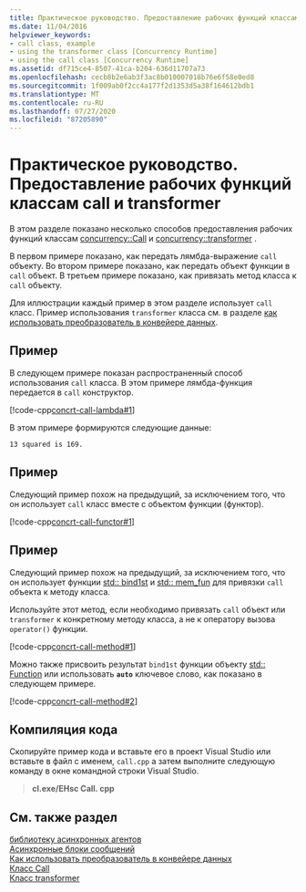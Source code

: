 ```yaml
---
title: Практическое руководство. Предоставление рабочих функций классам call и transformer
ms.date: 11/04/2016
helpviewer_keywords:
- call class, example
- using the transformer class [Concurrency Runtime]
- using the call class [Concurrency Runtime]
ms.assetid: df715ce4-8507-41ca-b204-636d11707a73
ms.openlocfilehash: cecb8b2e6ab3f3ac8b010007018b76e6f58e0ed8
ms.sourcegitcommit: 1f009ab0f2cc4a177f2d1353d5a38f164612bdb1
ms.translationtype: MT
ms.contentlocale: ru-RU
ms.lasthandoff: 07/27/2020
ms.locfileid: "87205890"
---
```

# <a name="how-to-provide-work-functions-to-the-call-and-transformer-classes"></a>Практическое руководство. Предоставление рабочих функций классам call и transformer

В этом разделе показано несколько способов предоставления рабочих функций классам [concurrency::Call](../../parallel/concrt/reference/call-class.md) и [concurrency::transformer](../../parallel/concrt/reference/transformer-class.md) .

В первом примере показано, как передать лямбда-выражение `call` объекту. Во втором примере показано, как передать объект функции в `call` объект. В третьем примере показано, как привязать метод класса к `call` объекту.

Для иллюстрации каждый пример в этом разделе использует `call` класс. Пример использования `transformer` класса см. в разделе [как использовать преобразователь в конвейере данных](../../parallel/concrt/how-to-use-transformer-in-a-data-pipeline.md).

## <a name="example"></a>Пример

В следующем примере показан распространенный способ использования `call` класса. В этом примере лямбда-функция передается в `call` конструктор.

[!code-cpp[concrt-call-lambda#1](../../parallel/concrt/codesnippet/cpp/how-to-provide-work-functions-to-the-call-and-transformer-classes_1.cpp)]

В этом примере формируются следующие данные:

```Output
13 squared is 169.
```

## <a name="example"></a>Пример

Следующий пример похож на предыдущий, за исключением того, что он использует `call` класс вместе с объектом функции (функтор).

[!code-cpp[concrt-call-functor#1](../../parallel/concrt/codesnippet/cpp/how-to-provide-work-functions-to-the-call-and-transformer-classes_2.cpp)]

## <a name="example"></a>Пример

Следующий пример похож на предыдущий, за исключением того, что он использует функции [std:: bind1st](../../standard-library/functional-functions.md#bind1st) и [std:: mem_fun](../../standard-library/functional-functions.md#mem_fun) для привязки `call` объекта к методу класса.

Используйте этот метод, если необходимо привязать `call` объект или `transformer` к конкретному методу класса, а не к оператору вызова `operator()` функции.

[!code-cpp[concrt-call-method#1](../../parallel/concrt/codesnippet/cpp/how-to-provide-work-functions-to-the-call-and-transformer-classes_3.cpp)]

Можно также присвоить результат `bind1st` функции объекту [std:: Function](../../standard-library/function-class.md) или использовать **`auto`** ключевое слово, как показано в следующем примере.

[!code-cpp[concrt-call-method#2](../../parallel/concrt/codesnippet/cpp/how-to-provide-work-functions-to-the-call-and-transformer-classes_4.cpp)]

## <a name="compiling-the-code"></a>Компиляция кода

Скопируйте пример кода и вставьте его в проект Visual Studio или вставьте в файл с именем, `call.cpp` а затем выполните следующую команду в окне командной строки Visual Studio.

> **cl.exe/EHsc Call. cpp**

## <a name="see-also"></a>См. также раздел

[библиотеку асинхронных агентов](../../parallel/concrt/asynchronous-agents-library.md)<br/>
[Асинхронные блоки сообщений](../../parallel/concrt/asynchronous-message-blocks.md)<br/>
[Как использовать преобразователь в конвейере данных](../../parallel/concrt/how-to-use-transformer-in-a-data-pipeline.md)<br/>
[Класс Call](../../parallel/concrt/reference/call-class.md)<br/>
[Класс transformer](../../parallel/concrt/reference/transformer-class.md)
